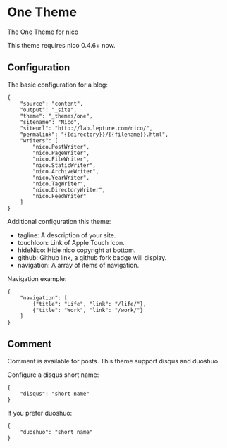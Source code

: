 # One Theme

The One Theme for [nico](http://lab.lepture.com/nico/)

This theme requires nico 0.4.6+ now.

## Configuration

The basic configuration for a blog:

```
{
    "source": "content",
    "output": "_site",
    "theme": "_themes/one",
    "sitename": "Nico",
    "siteurl": "http://lab.lepture.com/nico/",
    "permalink": "{{directory}}/{{filename}}.html",
    "writers": [
        "nico.PostWriter",
        "nico.PageWriter",
        "nico.FileWriter",
        "nico.StaticWriter",
        "nico.ArchiveWriter",
        "nico.YearWriter",
        "nico.TagWriter",
        "nico.DirectoryWriter",
        "nico.FeedWriter"
    ]
}
```

Additional configuration this theme:

- tagline: A description of your site.
- touchIcon: Link of Apple Touch Icon.
- hideNico: Hide nico copyright at bottom.
- github: Github link, a github fork badge will display.
- navigation: A array of items of navigation.

Navigation example:

```
{
    "navigation": [
        {"title": "Life", "link": "/life/"},
        {"title": "Work", "link": "/work/"}
    ]
}
```

## Comment

Comment is available for posts. This theme support disqus and duoshuo.

Configure a disqus short name:

```
{
    "disqus": "short name"
}
```

If you prefer duoshuo:

```
{
    "duoshuo": "short name"
}
```
